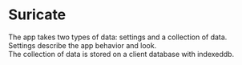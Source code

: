 # Suricate

The app takes two types of data: settings and a collection of data.\
Settings describe the app behavior and look.\
The collection of data is stored on a client database with indexeddb. 
